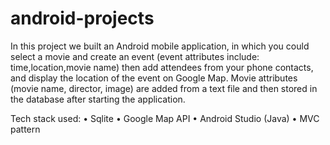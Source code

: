 # android-projects
In this project we built an Android mobile application, in which you could select a movie and create an event 
(event attributes include: time,location,movie name) 
then add attendees from your phone contacts, and display the location of the event on Google Map.
Movie attributes (movie name, director, image) are added from a text file and then stored in the database after starting the application.

Tech stack used:
•	Sqlite
•	Google Map API
•	Android Studio (Java)
•	MVC pattern


